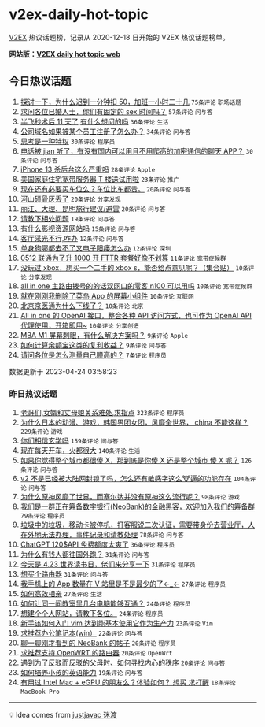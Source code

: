 # v2ex-daily-hot-topic

[V2EX](https://www.v2ex.com/) 热议话题榜，记录从 2020-12-18 日开始的 V2EX 热议话题榜单。

**网站版：[V2EX daily hot topic web](https://boojack.github.io/v2ex-daily-hot-topic-web/)**

## 今日热议话题

<!-- TODAY BEGIN -->

1. [探讨一下，为什么迟到一分钟扣 50，加班一小时二十几](https://www.v2ex.com/t/934926) `75条评论` `职场话题`
1. [求问各位已婚人士，你们有固定的 sex 时间吗？](https://www.v2ex.com/t/934950) `57条评论` `问与答`
1. [半飞秒术后 11 天了,有什么想问的吗](https://www.v2ex.com/t/934979) `36条评论` `生活`
1. [公司域名如果被某个员工注册了怎么办？](https://www.v2ex.com/t/934959) `34条评论` `问与答`
1. [思考是一种特权](https://www.v2ex.com/t/934968) `30条评论` `程序员`
1. [电话被 jian 听了，有没有国内可以用且不用爬高的加密通信的聊天 APP？](https://www.v2ex.com/t/934963) `30条评论` `问与答`
1. [iPhone 13 杀后台这么严重吗](https://www.v2ex.com/t/934956) `28条评论` `Apple`
1. [美国家庭住宅宽带服务器 T 楼送试用啦](https://www.v2ex.com/t/934998) `23条评论` `推广`
1. [现在还有必要买车位么？车位比车都贵。](https://www.v2ex.com/t/934982) `20条评论` `问与答`
1. [河山硕骨灰丢了](https://www.v2ex.com/t/934974) `20条评论` `分享发现`
1. [丽江、大理、昆明旅行建议/避雷](https://www.v2ex.com/t/934952) `20条评论` `问与答`
1. [请教下相处问题](https://www.v2ex.com/t/935003) `19条评论` `问与答`
1. [有什么影视资源网站吗](https://www.v2ex.com/t/934933) `15条评论` `问与答`
1. [客厅采光不行,咋办](https://www.v2ex.com/t/934989) `12条评论` `问与答`
1. [单身狗哪都去不了又电子阳痿怎么办](https://www.v2ex.com/t/934961) `12条评论` `深圳`
1. [0512 联通为了升 1000 开 FTTR 套餐好像不划算](https://www.v2ex.com/t/934928) `11条评论` `宽带症候群`
1. [没玩过 xbox，想买一个二手的 xbox s，能否给点意见呢？（集合贴）](https://www.v2ex.com/t/934972) `10条评论` `分享发现`
1. [all in one 主路由拨号的的话双网口的零客 n100 可以用吗](https://www.v2ex.com/t/934954) `10条评论` `宽带症候群`
1. [就在刚刚我删除了菜鸟 App 的屏幕小组件](https://www.v2ex.com/t/934938) `10条评论` `互联网`
1. [北京京医通为什么下线了？](https://www.v2ex.com/t/934935) `10条评论` `北京`
1. [All in one 的 OpenAI 接口，整合各种 API 访问方式，也可作为 OpenAI API 代理使用，开箱即用~](https://www.v2ex.com/t/934930) `10条评论` `分享创造`
1. [MBA M1 屏幕刺眼，有什么解决方案吗？](https://www.v2ex.com/t/934953) `9条评论` `Apple`
1. [如何计算余额宝这类的复利收益？](https://www.v2ex.com/t/934932) `9条评论` `问与答`
1. [请问各位是怎么测量自己瞳高的？](https://www.v2ex.com/t/934996) `7条评论` `程序员`

数据更新于 2023-04-24 03:58:23

<!-- TODAY END -->

### 昨日热议话题

<!-- YESTERDAY BEGIN -->

1. [老哥们,女婿和丈母娘关系难处,求指点](https://www.v2ex.com/t/934693) `323条评论` `程序员`
1. [为什么日本的动漫、游戏，韩国男团女团，风靡全世界， china 不能这样？](https://www.v2ex.com/t/934702) `229条评论` `游戏`
1. [你们相信玄学吗](https://www.v2ex.com/t/934672) `159条评论` `问与答`
1. [现在每天开车，火都很大](https://www.v2ex.com/t/934731) `140条评论` `生活`
1. [如果你觉得整个城市都很傻 X，那到底是你傻 X 还是整个城市 傻 X 呢？](https://www.v2ex.com/t/934666) `126条评论` `问与答`
1. [v2 不是已经被大陆网封锁了吗，怎么还有敏感字这么🐮逼的功能存在](https://www.v2ex.com/t/934699) `104条评论` `问与答`
1. [为什么原神风靡了世界，而塞尔达并没有原神这么流行呢？](https://www.v2ex.com/t/934788) `98条评论` `游戏`
1. [我们是一群正在筹备数字银行(NeoBank)的金融黑客，欢迎加入我们的筹备群](https://www.v2ex.com/t/934734) `79条评论` `程序员`
1. [垃圾中的垃圾，移动卡被停机，打客服说二次认证，需要带身份去营业厅，人在外地无法办理，事件记录和请教处理](https://www.v2ex.com/t/934719) `78条评论` `问与答`
1. [ChatGPT 120$API 免费额度太爽了](https://www.v2ex.com/t/934752) `36条评论` `程序员`
1. [为什么有钱人都往国外跑？](https://www.v2ex.com/t/934863) `31条评论` `问与答`
1. [今天是 4.23 世界读书日，佬们来分享一下](https://www.v2ex.com/t/934808) `31条评论` `程序员`
1. [想买个路由器](https://www.v2ex.com/t/934670) `31条评论` `问与答`
1. [我手机上的 App 数量在 V 站里是不是最少的了←_←](https://www.v2ex.com/t/934884) `27条评论` `程序员`
1. [如何高效相亲](https://www.v2ex.com/t/934824) `27条评论` `生活`
1. [如何让同一间教室里几台电脑能够互通？](https://www.v2ex.com/t/934814) `24条评论` `程序员`
1. [想建个个人网站，请教下各位。](https://www.v2ex.com/t/934779) `24条评论` `程序员`
1. [新手该如何入门 vim 达到能基本使用它作为生产力](https://www.v2ex.com/t/934910) `23条评论` `Vim`
1. [求推荐办公笔记本(win）](https://www.v2ex.com/t/934777) `22条评论` `问与答`
1. [聊一聊刚才看到的 NeoBank 的帖子](https://www.v2ex.com/t/934898) `20条评论` `程序员`
1. [求推荐支持 OpenWRT 的路由器](https://www.v2ex.com/t/934749) `20条评论` `OpenWrt`
1. [遇到为了反驳而反驳的父母时、如何寻找内心的秩序](https://www.v2ex.com/t/934710) `20条评论` `问与答`
1. [如何培养小孩的英语能力](https://www.v2ex.com/t/934909) `19条评论` `问与答`
1. [有用过 Intel Mac + eGPU 的朋友么？体验如何？ 想买 求打醒](https://www.v2ex.com/t/934844) `18条评论` `MacBook Pro`

<!-- YESTERDAY END -->

---

💡 Idea comes from [justjavac 迷渡](https://github.com/justjavac/)
